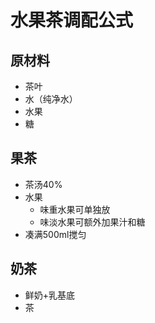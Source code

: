 # 水果茶调配公式

## 原材料

- 茶叶
- 水（纯净水）
- 水果
- 糖

## 果茶

- 茶汤40%
- 水果
  - 味重水果可单独放
  - 味淡水果可额外加果汁和糖
- 凑满500ml搅匀

## 奶茶

- 鲜奶+乳基底
- 茶
